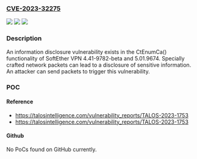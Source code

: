### [CVE-2023-32275](https://cve.mitre.org/cgi-bin/cvename.cgi?name=CVE-2023-32275)
![](https://img.shields.io/static/v1?label=Product&message=SoftEther%20VPN&color=blue)
![](https://img.shields.io/static/v1?label=Version&message=%3D%204.41-9782-beta%20&color=brighgreen)
![](https://img.shields.io/static/v1?label=Vulnerability&message=CWE-201%3A%20Information%20Exposure%20Through%20Sent%20Data&color=brighgreen)

### Description

An information disclosure vulnerability exists in the CtEnumCa() functionality of SoftEther VPN 4.41-9782-beta and 5.01.9674. Specially crafted network packets can lead to a disclosure of sensitive information. An attacker can send packets to trigger this vulnerability.

### POC

#### Reference
- https://talosintelligence.com/vulnerability_reports/TALOS-2023-1753
- https://talosintelligence.com/vulnerability_reports/TALOS-2023-1753

#### Github
No PoCs found on GitHub currently.

